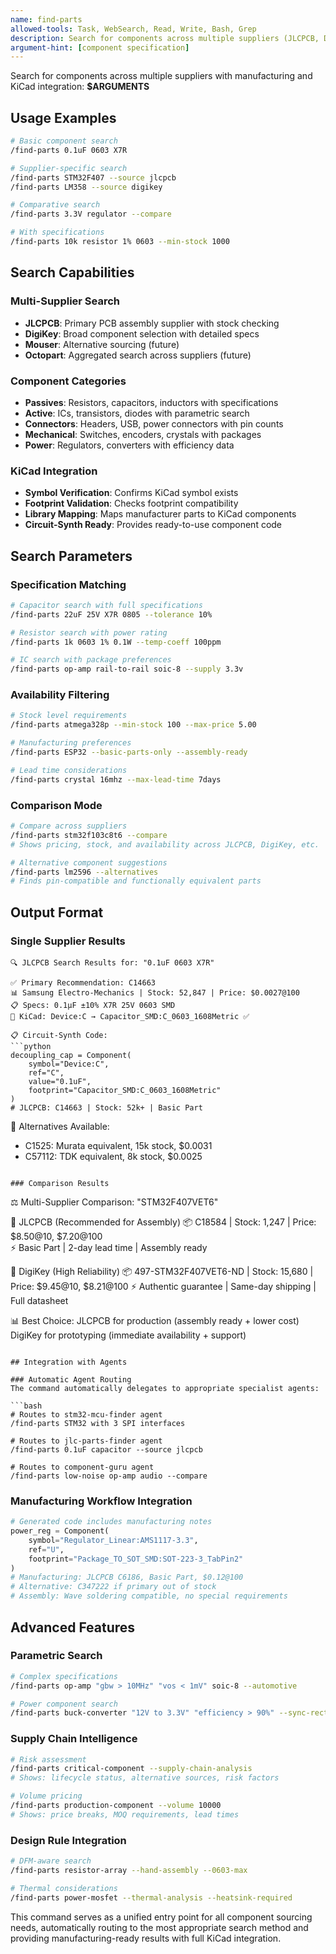 ```yaml
---
name: find-parts
allowed-tools: Task, WebSearch, Read, Write, Bash, Grep
description: Search for components across multiple suppliers (JLCPCB, DigiKey) with KiCad integration
argument-hint: [component specification]
---
```


Search for components across multiple suppliers with manufacturing and KiCad integration: **$ARGUMENTS**

## Usage Examples

```bash
# Basic component search
/find-parts 0.1uF 0603 X7R

# Supplier-specific search
/find-parts STM32F407 --source jlcpcb
/find-parts LM358 --source digikey

# Comparative search
/find-parts 3.3V regulator --compare

# With specifications
/find-parts 10k resistor 1% 0603 --min-stock 1000
```

## Search Capabilities

### Multi-Supplier Search
- **JLCPCB**: Primary PCB assembly supplier with stock checking
- **DigiKey**: Broad component selection with detailed specs  
- **Mouser**: Alternative sourcing (future)
- **Octopart**: Aggregated search across suppliers (future)

### Component Categories
- **Passives**: Resistors, capacitors, inductors with specifications
- **Active**: ICs, transistors, diodes with parametric search
- **Connectors**: Headers, USB, power connectors with pin counts
- **Mechanical**: Switches, encoders, crystals with packages
- **Power**: Regulators, converters with efficiency data

### KiCad Integration
- **Symbol Verification**: Confirms KiCad symbol exists
- **Footprint Validation**: Checks footprint compatibility  
- **Library Mapping**: Maps manufacturer parts to KiCad components
- **Circuit-Synth Ready**: Provides ready-to-use component code

## Search Parameters

### Specification Matching
```bash
# Capacitor search with full specifications
/find-parts 22uF 25V X7R 0805 --tolerance 10%

# Resistor search with power rating
/find-parts 1k 0603 1% 0.1W --temp-coeff 100ppm

# IC search with package preferences
/find-parts op-amp rail-to-rail soic-8 --supply 3.3v
```

### Availability Filtering
```bash
# Stock level requirements
/find-parts atmega328p --min-stock 100 --max-price 5.00

# Manufacturing preferences  
/find-parts ESP32 --basic-parts-only --assembly-ready

# Lead time considerations
/find-parts crystal 16mhz --max-lead-time 7days
```

### Comparison Mode
```bash
# Compare across suppliers
/find-parts stm32f103c8t6 --compare
# Shows pricing, stock, and availability across JLCPCB, DigiKey, etc.

# Alternative component suggestions
/find-parts lm2596 --alternatives
# Finds pin-compatible and functionally equivalent parts
```

## Output Format

### Single Supplier Results
```
🔍 JLCPCB Search Results for: "0.1uF 0603 X7R"

✅ Primary Recommendation: C14663
📊 Samsung Electro-Mechanics | Stock: 52,847 | Price: $0.0027@100
📋 Specs: 0.1µF ±10% X7R 25V 0603 SMD
🎯 KiCad: Device:C → Capacitor_SMD:C_0603_1608Metric ✅

📋 Circuit-Synth Code:
```python
decoupling_cap = Component(
    symbol="Device:C",
    ref="C", 
    value="0.1uF",
    footprint="Capacitor_SMD:C_0603_1608Metric"
)
# JLCPCB: C14663 | Stock: 52k+ | Basic Part
```

🔄 Alternatives Available:
- C1525: Murata equivalent, 15k stock, $0.0031
- C57112: TDK equivalent, 8k stock, $0.0025
```

### Comparison Results
```
⚖️  Multi-Supplier Comparison: "STM32F407VET6"

🥇 JLCPCB (Recommended for Assembly)
   📦 C18584 | Stock: 1,247 | Price: $8.50@10, $7.20@100  
   ⚡ Basic Part | 2-day lead time | Assembly ready

🥈 DigiKey (High Reliability)
   📦 497-STM32F407VET6-ND | Stock: 15,680 | Price: $9.45@10, $8.21@100
   ⚡ Authentic guarantee | Same-day shipping | Full datasheet

📊 Best Choice: JLCPCB for production (assembly ready + lower cost)
     DigiKey for prototyping (immediate availability + support)
```

## Integration with Agents

### Automatic Agent Routing
The command automatically delegates to appropriate specialist agents:

```bash
# Routes to stm32-mcu-finder agent
/find-parts STM32 with 3 SPI interfaces

# Routes to jlc-parts-finder agent  
/find-parts 0.1uF capacitor --source jlcpcb

# Routes to component-guru agent
/find-parts low-noise op-amp audio --compare
```

### Manufacturing Workflow Integration
```python
# Generated code includes manufacturing notes
power_reg = Component(
    symbol="Regulator_Linear:AMS1117-3.3",
    ref="U",
    footprint="Package_TO_SOT_SMD:SOT-223-3_TabPin2"
)
# Manufacturing: JLCPCB C6186, Basic Part, $0.12@100
# Alternative: C347222 if primary out of stock
# Assembly: Wave soldering compatible, no special requirements
```

## Advanced Features

### Parametric Search
```bash
# Complex specifications
/find-parts op-amp "gbw > 10MHz" "vos < 1mV" soic-8 --automotive

# Power component search
/find-parts buck-converter "12V to 3.3V" "efficiency > 90%" --sync-rectifier
```

### Supply Chain Intelligence  
```bash
# Risk assessment
/find-parts critical-component --supply-chain-analysis
# Shows: lifecycle status, alternative sources, risk factors

# Volume pricing
/find-parts production-component --volume 10000
# Shows: price breaks, MOQ requirements, lead times
```

### Design Rule Integration
```bash
# DFM-aware search
/find-parts resistor-array --hand-assembly --0603-max

# Thermal considerations
/find-parts power-mosfet --thermal-analysis --heatsink-required
```

This command serves as a unified entry point for all component sourcing needs, automatically routing to the most appropriate search method and providing manufacturing-ready results with full KiCad integration.